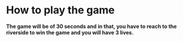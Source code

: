 # How to play the game

**The game will be of 30 seconds and in that, you have to reach to the riverside to win the game
and you will have 3 lives.**